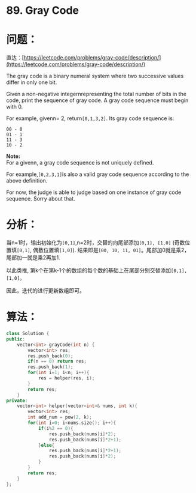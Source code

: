 # 89. Gray Code

# 问题：

直达：[https://leetcode.com/problems/gray-code/description/](https://leetcode.com/problems/gray-code/description/)

The gray code is a binary numeral system where two successive values differ in only one bit.

Given a non-negative integernrepresenting the total number of bits in the code, print the sequence of gray code. A gray code sequence must begin with 0.

For example, givenn= 2, return`[0,1,3,2]`. Its gray code sequence is:

```
00 - 0
01 - 1
11 - 3
10 - 2
```

**Note:**  
For a givenn, a gray code sequence is not uniquely defined.

For example,`[0,2,3,1]`is also a valid gray code sequence according to the above definition.

For now, the judge is able to judge based on one instance of gray code sequence. Sorry about that.

# 分析：

当n=1时，输出初始化为`[0,1]`,n=2时，交替的向尾部添加`[0,1], [1,0]` \(奇数位置填`[0,1]`, 偶数位置填`[1,0]`\). 结果即是`[00, 10, 11, 01]`。尾部加0就是乘2，尾部加一就是乘2再加1.

以此类推, 第k个在第k-1个的数组的每个数的基础上在尾部分别交替添加`[0,1], [1,0]`。

因此，迭代的进行更新数组即可。

# 算法：

```cpp
class Solution {
public:
    vector<int> grayCode(int n) {
        vector<int> res;
        res.push_back(0);
        if(n == 0) return res;
        res.push_back(1);
        for(int i=1; i<n; i++){
            res = helper(res, i);
        }
        return res;
    }
private:
    vector<int> helper(vector<int>& nums, int k){
        vector<int> res;
        int add_num = pow(2, k);
        for(int i=0; i<nums.size(); i++){
            if(i%2 == 0){
                res.push_back(nums[i]*2);
                res.push_back(nums[i]*2+1);
            }else{
                res.push_back(nums[i]*2+1);
                res.push_back(nums[i]*2);
            }
        }
        return res;
    }
};
```



